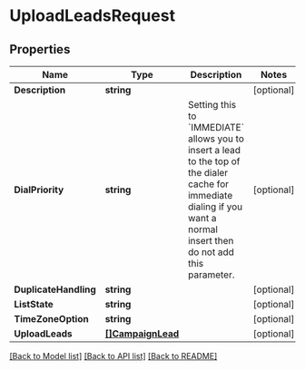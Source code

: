 # UploadLeadsRequest

## Properties

Name | Type | Description | Notes
------------ | ------------- | ------------- | -------------
**Description** | **string** |  | [optional] 
**DialPriority** | **string** | Setting this to &#x60;IMMEDIATE&#x60; allows you to insert a lead to the top of the dialer cache for immediate dialing if you want a normal insert then do not add this parameter. | [optional] 
**DuplicateHandling** | **string** |  | [optional] 
**ListState** | **string** |  | [optional] 
**TimeZoneOption** | **string** |  | [optional] 
**UploadLeads** | [**[]CampaignLead**](CampaignLead.md) |  | [optional] 

[[Back to Model list]](../README.md#documentation-for-models) [[Back to API list]](../README.md#documentation-for-api-endpoints) [[Back to README]](../README.md)



